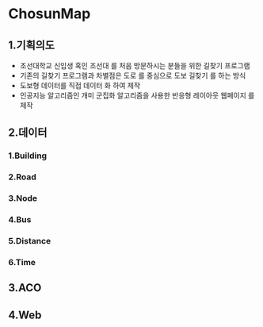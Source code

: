 # ChosunMap
## 1.기획의도 
- 조선대학교 신입생 혹인 조선대 를 처음 방문하시는 분들을 위한 길찾기 프로그램 
- 기존의 길찾기 프로그램과 차별점은 도로 를 중심으로 도보 길찾기 를 하는 방식 
- 도보형 데이터를 직접 데이터 화 하여 제작 
- 인공지능 알고리즘인 개미 군집화 알고리즘을 사용한 반응형 레이아웃 웹페이지 를 제작 

## 2.데이터 
### 1.Building



### 2.Road

### 3.Node

### 4.Bus

### 5.Distance

### 6.Time 

## 3.ACO


## 4.Web
